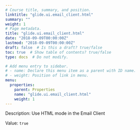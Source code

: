 ```yaml
---
# Course title, summary, and position.
linktitle: "glide.ui.email_client.html"
summary: ""
weight: 1
# Page metadata.
title: "glide.ui.email_client.html"
date: "2018-09-09T00:00:00Z"
lastmod: "2018-09-09T00:00:00Z"
draft: false  # Is this a draft? true/false
toc: true  # Show table of contents? true/false
type: docs  # Do not modify.

# Add menu entry to sidebar.
# - name: Declare this menu item as a parent with ID name.
# - weight: Position of link in menu.
menu:
  properties:
    parent: Properties
    name: "glide.ui.email_client.html"
    weight: 1
---
```


Description: Use HTML mode in the Email Client


Value: `true`